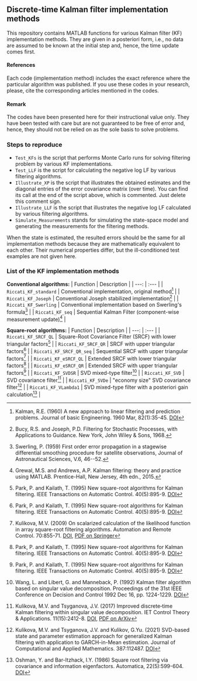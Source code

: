 ## Discrete-time Kalman filter implementation methods
 
This repository contains MATLAB functions for various Kalman filter (KF) implementation methods. They are given in a posteriori form, i.e., no data are assumed to be known at the initial step and, hence, the time update comes first. 

#### References
Each code (implementation method) includes the exact reference where the particular algorithm was published. 
If you use these codes in your research, please, cite the corresponding articles mentioned in the codes.  

#### Remark
The codes have been presented here for their instructional value only. They have been tested with care but are not guaranteed to be free of error and, hence, they should not be relied on as the sole basis to solve problems. 

### Steps to reproduce
- `Test_KFs` is the script that performs Monte Carlo runs for solving filtering problem by various KF implementations.
- `Test_LLF` is the script for calculating the negative log LF by various filtering algorithms. 
- `Illustrate_XP` is the script that illustrates the obtained estimates and the diagonal entries of the error covariance matrix (over time). You can find its call at the end of the script above, which is commented. Just delete this comment sign.
- `Illustrate_LLF` is the script that illustrates the negative log LF calculated by various filtering algorithms. 
- `Simulate_Measurements` stands for simulating the state-space model and generating the measurements for the filtering methods.

When the state is estimated, the resulted errors should be the same for all implementation methods because they are mathematically equivalent to each other. Their numerical properties differ, but the ill-conditioned test examples are not given here. 

### List of the KF implementation methods
**Conventional algorithms:**
| Function | Description |
| ---: | :--- |
| `Riccati_KF_standard` | Conventional implementation, original method[^1] |
| `Riccati_KF_Joseph` | Conventional Joseph stabilized implementation[^2] |
| `Riccati_KF_Swerling` | Conventional implementation based on Swerling's formula[^3] |
| `Riccati_KF_seq`      | Sequential Kalman Filter (component-wise measurement update)[^4] |

**Square-root algorithms:** 
| Function | Description |
| ---: | :--- |
| `Riccati_KF_SRCF_QL`   | Square-Root Covariance Filter (SRCF) with lower triangular factors[^5] |
| `Riccati_KF_SRCF_QR`   | SRCF with upper triangular factors[^5] |
| `Riccati_KF_SRCF_QR_seq` | Sequential SRCF with upper triangular factors[^6] |
| `Riccati_KF_eSRCF_QL`  | Extended SRCF with lower triangular factors[^5] |
| `Riccati_KF_eSRCF_QR`  | Extended SRCF with upper triangular factors[^5] |
| `Riccati_KF_SVDSR`     | SVD mixed-type filter[^7] |
| `Riccati_KF_SVD`       | SVD covariance filter[^8]  |
| `Riccati_KF_SVDe`      | "economy size" SVD covariance filter[^9] |
| `Riccati_KF_VLambda1`      | SVD mixed-type filter with a posteriori gain calculation[^10] |

[^1]: Kalman, R.E. (1960) A new approach to linear filtering and prediction problems. Journal of basic Engineering. 1960 Mar, 82(1):35-45. <a href="https://doi.org/10.1115/1.3662552">DOI</a>
[^2]: Bucy, R.S. and Joseph, P.D. Filtering for Stochastic Processes, with Applications to Guidance. New York, John Wiley & Sons, 1968.
[^3]: Swerling, P. (1959) First order error propagation in a stagewise differential smoothing procedure for satellite observations, Journal of Astronautical Sciences, V.6, 46--52. 
[^4]: Grewal, M.S. and Andrews, A.P. Kalman filtering: theory and practice using MATLAB. Prentice-Hall, New Jersey, 4th edn., 2015. 
[^5]: Park, P. and Kailath, T. (1995) New square-root algorithms for Kalman filtering. IEEE Transactions on Automatic Control. 40(5):895-9.  <a href="http://doi.org/10.1109/9.384225">DOI</a> 
[^6]: Kulikova, M.V. (2009) On scalarized calculation of the likelihood function in array square-root filtering algorithms. Automation and Remote Control. 70:855-71. <a href="http://dx.doi.org/10.1134/S0005117909050129">DOI</a>, <a href="https://link.springer.com/content/pdf/10.1134/S0005117909050129.pdf">PDF on Springer</a>  
[^7]: Wang, L. and Libert, G. and Manneback, P. (1992) Kalman filter algorithm based on singular value decomposition. Proceedings of the 31st IEEE Conference on Decision and Control 1992 Dec 16, pp. 1224-1229.  <a href="http://doi.org/10.1109/CDC.1992.371522">DOI</a> 
[^8]: Kulikova, M.V. and Tsyganova, J.V. (2017) Improved discrete‐time Kalman filtering within singular value decomposition. IET Control Theory & Applications. 11(15):2412-8. <a href="http://doi.org/10.1049/iet-cta.2016.1282">DOI</a>, <a href="https://arxiv.org/abs/1611.03686">PDF on ArXiv</a>  
[^9]: Kulikova, M.V. and Tsyganova, J.V. and Kulikov, G.Yu. (2021) SVD-based state and parameter estimation approach for generalized Kalman filtering with application to GARCH-in-Mean estimation. Journal of Computational and Applied Mathematics. 387:112487. <a href="10.1016/j.cam.2019.112487">DOI</a>
[^10]: Oshman, Y. and Bar-Itzhack, I.Y. (1986) Square root filtering via covariance and information eigenfactors. Automatica, 22(5):599-604.  <a href="https://doi.org/10.1016/0005-1098(86)90070-1">DOI</a>



